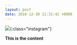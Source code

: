 ```yaml
---
layout: post
date: 2016-12-30 11:31:42 +0000
---
```


![](/media/IG2016-12-30-41503.jpg){:class="instagram"}

<b>This is the content</b>